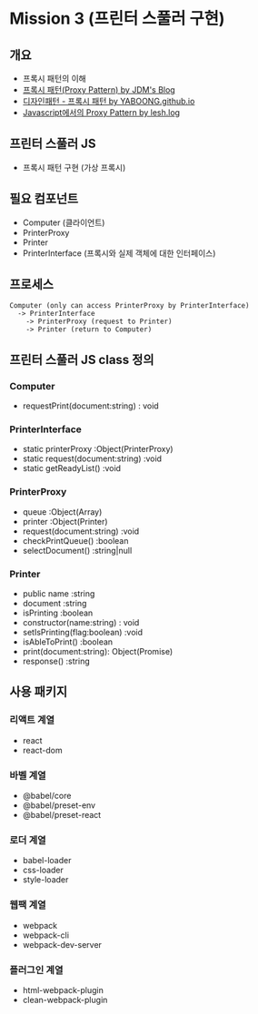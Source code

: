 # Mission 3 (프린터 스풀러 구현)
## 개요
- 프록시 패턴의 이해
- [프록시 패턴(Proxy Pattern) by JDM's Blog](https://jdm.kr/blog/235)
- [디자인패턴 - 프록시 패턴 by YABOONG.github.io](https://yaboong.github.io/design-pattern/2018/10/17/proxy-pattern/)
- [Javascript에서의 Proxy Pattern by lesh.log](https://velog.io/@lesh/Javascript%EC%97%90%EC%84%9C%EC%9D%98-Proxy-Pattern%EA%B3%BC-Proxy%EA%B0%9D%EC%B2%B4-3njz2d5vl1)

## 프린터 스풀러 JS
- 프록시 패턴 구현 (가상 프록시)

## 필요 컴포넌트
- Computer (클라이언트)
- PrinterProxy
- Printer
- PrinterInterface (프록시와 실제 객체에 대한 인터페이스)

## 프로세스
```
Computer (only can access PrinterProxy by PrinterInterface)
  -> PrinterInterface 
    -> PrinterProxy (request to Printer)
    -> Printer (return to Computer)
```

## 프린터 스풀러 JS class 정의

### Computer
- requestPrint(document:string) : void

### PrinterInterface
- static printerProxy :Object(PrinterProxy)
- static request(document:string) :void
- static getReadyList() :void

### PrinterProxy
- queue :Object(Array)
- printer :Object(Printer)
- request(document:string) :void
- checkPrintQueue() :boolean
- selectDocument() :string|null

### Printer
- public name :string
- document :string
- isPrinting :boolean
- constructor(name:string) : void
- setIsPrinting(flag:boolean) :void
- isAbleToPrint() :boolean
- print(document:string): Object(Promise)
- response() :string

## 사용 패키지
### 리액트 계열
- react
- react-dom
### 바벨 계열
- @babel/core 
- @babel/preset-env 
- @babel/preset-react
### 로더 계열
- babel-loader 
- css-loader 
- style-loader 
### 웹팩 계열
- webpack 
- webpack-cli 
- webpack-dev-server
### 플러그인 계열
- html-webpack-plugin 
- clean-webpack-plugin
